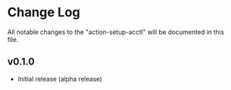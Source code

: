 # Change Log

All notable changes to the "action-setup-acctl" will be documented in this file.

## v0.1.0
- Initial release (alpha release)
